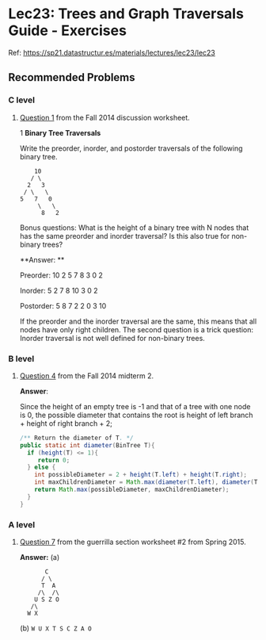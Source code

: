 # Lec23: Trees and Graph Traversals Guide - Exercises

Ref: https://sp21.datastructur.es/materials/lectures/lec23/lec23

## Recommended Problems

### C level

1. [Question 1](http://inst.eecs.berkeley.edu/~cs61b/fa14/ta-materials/discussion7.pdf) from the Fall 2014 discussion worksheet.

   1 **Binary Tree Traversals** 

   Write the preorder, inorder, and postorder traversals of the following binary tree. 

   ```
       10 
      / \ 
     2   3 
    / \   \ 
   5   7   0 
        \   \
         8   2 
   ```

   Bonus questions: What is the height of a binary tree with N nodes that has the same preorder and inorder traversal? Is this also true for non-binary trees?

   **Answer: **

   Preorder: 10 2 5 7 8 3 0 2

   Inorder: 5 2 7 8 10 3 0 2

   Postorder:  5 8 7 2 2 0 3 10

   If the preorder and the inorder traversal are the same, this means that all nodes have only right children. The second question is a trick question: Inorder traversal is not well defined for non-binary trees.

### B level

1. [Question 4](https://d1b10bmlvqabco.cloudfront.net/attach/hx9h4t96ea8qv/h32s1vxe6mb5o0/i7vkubmrxjn0/fa14_mt2.pdf) from the Fall 2014 midterm 2.

   **Answer**:

   Since the height of an empty tree is -1 and that of a tree with one node is 0, the possible diameter that contains the root is height of left branch + height of right branch + 2;
   
   ```java
   /** Return the diameter of T. */
   public static int diameter(BinTree T){
     if (height(T) <= 1){
   		return 0;
     } else {
       int possibleDiameter = 2 + height(T.left) + height(T.right);
       int maxChildrenDiameter = Math.max(diameter(T.left), diameter(T.right));
       return Math.max(possibleDiameter, maxChildrenDiameter);
     }
   }
   ```
   
    

### A level

1. [Question 7](http://datastructur.es/sp15/materials/guerrilla/guerrilla2.pdf) from the guerrilla section worksheet #2 from Spring 2015.

   **Answer:** (a)

   ```
          C
         / \
         T  A
        /\  /\
       U S Z O
      /\
     W X
   ```

   (b)  `W U X T S C Z A O`